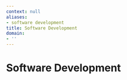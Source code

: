 ```yaml
---
context: null
aliases:
- software development
title: Software Development
domain:
- ''
---
```


# Software Development
